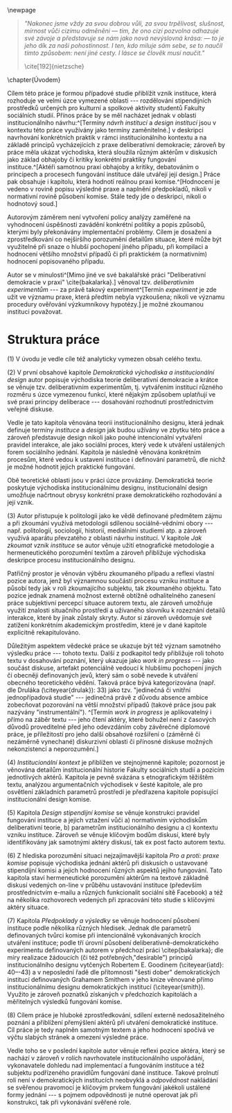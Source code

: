 \newpage

> *"Nakonec jsme vždy za svou dobrou vůli, za svou trpělivost, slušnost, mírnost vůči cizímu odměněni — tím, že ono cizí pozvolna odhazuje své závoje a představuje se nám jako nová nevýslovná krása: — to je jeho* dík *za naši pohostinnost. I ten, kdo miluje sám sebe, se to naučil tímto způsobem: není jiné cesty. I lásce se člověk musí naučit."* 
> 
> \cite[192]{nietzsche}

\chapter{Úvodem}

Cílem této práce je formou případové studie přiblížit vznik instituce, která rozhoduje ve velmi úzce vymezené oblasti --- rozdělování stipendijních prostředků určených pro kulturní a spolkové aktivity studentů Fakulty sociálních studií. Přínos práce by se měl nacházet jednak v oblasti institucionálního návrhu:^[Termíny *návrh institucí* a *design institucí* jsou v kontextu této práce využívány jako termíny zaměnitelné.] v deskripci navrhování konkrétních praktik v rámci institucionálního kontextu a na základě principů vycházejících z praxe deliberativní demokracie; zároveň by práce měla ukázat východiska, která sloužila různým aktérům v diskusích jako základ obhajoby či kritiky konkrétní praktiky fungování instituce.^[Aktéři samotnou praxí obhajoby a kritiky, debatováním o principech a procesech fungování instituce dále utvářejí její design.] Práce pak obsahuje i kapitolu, která hodnotí reálnou praxi komise.^[Hodnocení je vedeno v rovině popisu výsledné praxe a naplnění předpokladů, nikoli v normativní rovině působení komise. Stále tedy jde o deskripci, nikoli o hodnotový soud.]

Autorovým záměrem není vytvoření policy analýzy zaměřené na vyhodnocení úspěšnosti zavádění konkrétní politiky a popis způsobů, kterými byly překonávány implementační problémy. Cílem je dosažení a zprostředkování co nejširšího porozumění detailům situace, které může být využitelné při snaze o hlubší pochopení jiného případu, při kompilaci a hodnocení většího množství případů či při praktickém (a normativním) hodnocení popisovaného případu.

Autor se v minulosti^[Mimo jiné ve své bakalářské práci "Deliberativní demokracie v praxi" \cite{bakalarka}.] věnoval tzv. *deliberativním experimentům* --- za právě takový experiment^[Termín *experiment* je zde užit ve významu praxe, která předtím nebyla vyzkoušena; nikoli ve významu procedury ověřování výzkumníkovy hypotézy.] je možné zkoumanou instituci považovat.

# Struktura práce

\(1) V úvodu je vedle cíle též analyticky vymezen obsah celého textu.

\(2) V první obsahové kapitole *Demokratická východiska a institucionální design* autor popisuje východiska teorie deliberativní demokracie a krátce se věnuje tzv. deliberativním experimentům, tj. vytvářením institucí různého rozměru s úzce vymezenou funkcí, které nějakým způsobem uplatňují ve své praxi principy deliberace --- dosahování rozhodnutí prostřednictvím veřejné diskuse. 

Vedle je tato kapitola věnována teorii institucionálního designu, která jednak definuje termíny *instituce* a *design* jak budou užívány ve zbytku této práce a zároveň představuje design nikoli jako pouhé intencionální vytváření pravidel interakce, ale jako sociální proces, který vede k utváření ustálených forem sociálního jednání. Kapitola je následně věnována konkrétním procesům, které vedou k ustavení instituce i definování parametrů, dle nichž je možné hodnotit jejich praktické fungování.

Obě teoretické oblasti jsou v práci úzce provázány. Demokratická teorie poskytuje východiska institucionálnímu designu, institucionální design umožňuje načrtnout obrysy konkrétní praxe demokratického rozhodování a její vznik. 

\(3) Autor přistupuje k politologii jako ke vědě definované předmětem zájmu a při zkoumání využívá metodologii sdílenou sociálně-vědními obory --- např. politologií, sociologií, historií, mediálními studiemi atp. a zároveň využívá aparátu převzatého z oblasti návrhu institucí. V kapitole *Jak zkoumat vznik instituce* se autor věnuje užití etnografické metodologie a hermeneutického porozumění textům a zároveň přibližuje východiska deskripce procesu institucionálního designu.

Patřičný prostor je věnován výběru zkoumaného případu a reflexi vlastní pozice autora, jenž byl významnou součástí procesu vzniku instituce a působí tedy jak v roli zkoumajícího subjektu, tak zkoumaného objektu. Tato pozice jednak znamená možnost externě obtížně odhalitelného zanesení práce subjektivní percepcí situace autorem textu, ale zároveň umožňuje využití znalosti situačního prostředí a užívaného slovníku k rozeznání detailů interakce, které by jinak zůstaly skryty. Autor si zároveň uvědomuje své zatížení konkrétním akademickým prostředím, které je v dané kapitole explicitně rekapitulováno.
    
Důležitým aspektem vědecké práce se ukazuje být též význam samotného výsledku práce --- tohoto textu. Další z podkapitol tedy přibližuje roli tohoto textu v dosahování poznání, který ukazuje jako *work in progress* --- jako součást diskuse, artefakt potenciálně vedoucí k hlubšímu pochopení jiných či obecněji definovaných jevů, který sám o sobě nevede k utváření obecného teoretického vědění. Taková práce bývá kategorizována (např. dle Druláka (\citeyear{drulak}): 33) jako tzv. "jedinečná či vnitřní jednopřípadová studie" --- jedinečná právě z důvodu absence ambice zobecňovat pozorování na větší množství případů (takové práce jsou pak nazývány "instrumentální"). ^[Termín *work in progress* je aplikovatelný i přímo na záběr textu --- jeho čtení aktéry, které bohužel není z časových důvodů proveditelné před jeho odevzdáním coby závěrečné diplomové práce, je příležitostí pro jeho další obsahové rozšíření o (záměrně či nezáměrně vynechané) diskurzivní oblasti či přínosné diskuse možných nekonzistencí a neporozumění.]

\(4) *Institucionální kontext* je přiblížen ve stejnojmenné kapitole; pozornost je věnována detailům institucionální historie Fakulty sociálních studií a pozicím jednotlivých aktérů. Kapitola je pevně svázána s etnografickým těžištěm textu, analýzou argumentačních východisek v šesté kapitole, ale pro osvětlení základních parametrů prostředí je předřazena kapitole popisující institucionální design komise.

\(5) Kapitola *Design stipendijní komise* se věnuje konstrukci pravidel fungování instituce a jejich vztažení vůči a) normativním východiskům deliberativní teorie, b) parametrům institucionálního designu a c) kontextu vzniku instituce. Zároveň se věnuje klíčovým bodům diskusí, které byly identifikovány jak samotnými aktéry diskusí, tak ex post facto autorem textu.

\(6) Z hlediska porozumění situaci nejzajímavější kapitola *Pro a proti: praxe komise* popisuje východiska jednání aktérů při diskusích o ustavované stipendijní komisi a jejich hodnocení různých aspektů jejího fungování. Tato kapitola staví hermeneutické porozumění aktérům na textové základně diskusí vedených on-line v průběhu ustavování instituce (především prostřednictvím e-mailu a různých funkcionalit sociální sítě Facebook) a též na několika rozhovorech vedených při zpracování této studie s klíčovými aktéry situace.

\(7) Kapitola *Předpoklady a výsledky* se věnuje hodnocení působení instituce podle několika různých hledisek. Jednak dle parametrů definovaných tvůrci komise při intencionálně vykonávaných krocích utváření instituce; podle tří úrovní působení deliberativně-demokratického experimentu definovaných autorem v předchozí práci \citep{bakalarka}; dle míry realizace žádoucích (či též potřebných,"desirable") principů institucionálního designu vytčených Robertem E. Goodinem (\citeyear{iatd}: 40–-43) a v neposlední řadě dle přítomnosti "šesti dober" demokratických institucí definovaných Grahamem Smithem v jeho knize věnované přímo institucionálnímu designu demokratických institucí (\citeyear{smith}). Využito je zároveň poznatků získaných v předchozích kapitolách a měřitelných výsledků fungování komise.

\(8) Cílem práce je hluboké zprostředkování, sdílení externě nedosažitelného poznání a přiblížení přemýšlení aktérů při utváření demokratické instituce. Cíl práce je tedy naplněn samotným textem a jeho hodnocení spočívá ve výčtu slabých stránek a omezení výsledné práce.

Vedle toho se v poslední kapitole autor věnuje reflexi pozice aktéra, který se nachází v zároveň v rolích navrhovatele institucionálního uspořádání, vykonavatele dohledu nad implementací a fungováním instituce a též subjektu podřízeného pravidlům fungování dané instituce. Takové prolnutí rolí není v demokratických institucích neobvyklá a *odpovědnost* nakládání se svěřenou pravomocí je klíčovým prvkem fungování jakékoli ustálené formy jednání --- s pojmem odpovědnosti je nutné operovat jak při konstrukci, tak při vykonávání svěřené role.

<!-- Klíčové 

- věda měnící skutečnost
- věda vyjadřující se ke stavu skutečnosti

- definice a obhajoba výběru případu

Ono v úvodní citaci zmíněné "cizí" tak jednak odhaluje autor čtenáři, zároveň však i autor v prostředí velmi blízkém objevuje nové skutečnosti.

-->
